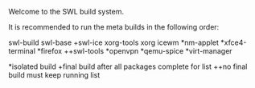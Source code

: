 Welcome to the SWL build system.

It is recommended to run the meta builds in the following order:

swl-build
swl-base
+swl-ice
  xorg-tools
  xorg
  icewm
  *nm-applet
  *xfce4-terminal
  *firefox
++swl-tools
  *openvpn
  *qemu-spice
  *virt-manager



*isolated build
+final build after all packages complete for list
++no final build must keep running list

